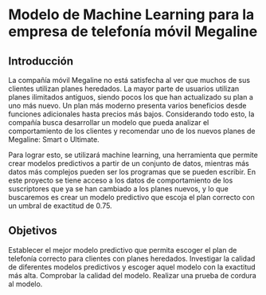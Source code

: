 # Modelo de Machine Learning para la empresa de telefonía móvil Megaline

## Introducción
La compañía móvil Megaline no está satisfecha al ver que muchos de sus clientes utilizan planes heredados. La mayor parte de usuarios utilizan planes ilimitados antiguos, siendo pocos los que han actualizado su plan a uno más nuevo. Un plan más moderno presenta varios beneficios desde funciones adicionales hasta precios más bajos. Considerando todo esto, la compañía busca desarrollar un modelo que pueda analizar el comportamiento de los clientes y recomendar uno de los nuevos planes de Megaline: Smart o Ultimate.

Para lograr esto, se utilizará machine learning, una herramienta que permite crear modelos predictivos a partir de un conjunto de datos, mientras más datos más complejos pueden ser los programas que se pueden escribir. En este proyecto se tiene acceso a los datos de comportamiento de los suscriptores que ya se han cambiado a los planes nuevos, y lo que buscaremos es crear un modelo predictivo que escoja el plan correcto con un umbral de exactitud de 0.75.

## Objetivos
Establecer el mejor modelo predictivo que permita escoger el plan de telefonía correcto para clientes con planes heredados.
Investigar la calidad de diferentes modelos predictivos y escoger aquel modelo con la exactitud más alta.
Comprobar la calidad del modelo.
Realizar una prueba de cordura al modelo.
